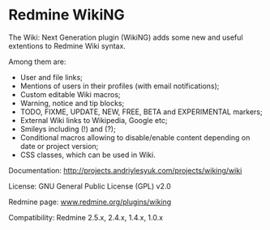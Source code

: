 # Redmine WikiNG
The Wiki: Next Generation plugin (WikiNG) adds some new and useful extentions to Redmine Wiki syntax.

Among them are:

* User and file links;
* Mentions of users in their profiles (with email notifications);
* Custom editable Wiki macros;
* Warning, notice and tip blocks;
* TODO, FIXME, UPDATE, NEW, FREE, BETA and EXPERIMENTAL markers;
* External Wiki links to Wikipedia, Google etc;
* Smileys including (!) and (?);
* Conditional macros allowing to disable/enable content depending on date or project version;
* CSS classes, which can be used in Wiki.

Documentation: http://projects.andriylesyuk.com/projects/wiking/wiki

License: GNU General Public License (GPL) v2.0

Redmine page: www.redmine.org/plugins/wiking

Compatibility: Redmine 2.5.x, 2.4.x, 1.4.x, 1.0.x
